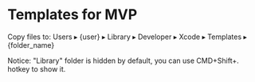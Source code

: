 # Templates for MVP

Copy files to:
⁨Users⁩ ▸ ⁨{user}⁩ ▸ ⁨Library⁩ ▸ ⁨Developer⁩ ▸ ⁨Xcode⁩ ▸ ⁨Templates⁩ ▸ {folder_name}

Notice:
"Library" folder is hidden by default, you can use CMD+Shift+. hotkey to show it.
